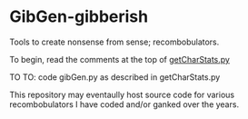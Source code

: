 # GibGen-gibberish
Tools to create nonsense from sense; recombobulators.

To begin, read the comments at the top of [getCharStats.py](https://raw.githubusercontent.com/earthbound19/GibGen-gibberish/master/gibGenPython/getCharStats.py)

TO TO: code gibGen.py as described in getCharStats.py

This repository may eventaully host source code for various recombobulators I have coded and/or ganked over the years.